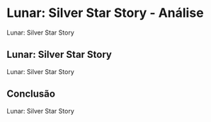 ---
---

# Lunar: Silver Star Story - Análise

Lunar: Silver Star Story

## Lunar: Silver Star Story

Lunar: Silver Star Story

## Conclusão

Lunar: Silver Star Story
